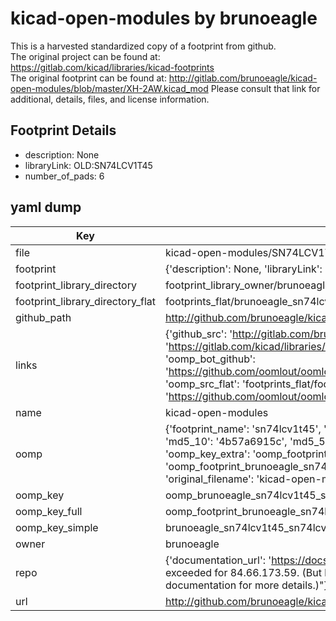 # kicad-open-modules by brunoeagle  
This is a harvested standardized copy of a footprint from github.  
The original project can be found at:  
https://gitlab.com/kicad/libraries/kicad-footprints  
The original footprint can be found at:
http://gitlab.com/brunoeagle/kicad-open-modules/blob/master/XH-2AW.kicad_mod
Please consult that link for additional, details, files, and license information.  
## Footprint Details
* description: None  
* libraryLink: OLD:SN74LCV1T45  
* number_of_pads: 6  
## yaml dump  
| Key | Value |  
| --- | --- |  
| file | kicad-open-modules/SN74LCV1T45.kicad_mod |  
| footprint | {'description': None, 'libraryLink': 'OLD:SN74LCV1T45', 'number_of_pads': 6} |  
| footprint_library_directory | footprint_library_owner/brunoeagle_kicad-open-modules |  
| footprint_library_directory_flat | footprints_flat/brunoeagle_sn74lcv1t45_sn74lcv1t45/working |  
| github_path | http://github.com/brunoeagle/kicad-open-modules/blob/master/SN74LCV1T45.kicad_mod |  
| links | {'github_src': 'http://gitlab.com/brunoeagle/kicad-open-modules/blob/master/XH-2AW.kicad_mod', 'github_src_repo': 'https://gitlab.com/kicad/libraries/kicad-footprints', 'oomp_bot': 'footprints/brunoeagle_sn74lcv1t45_sn74lcv1t45/working', 'oomp_bot_github': 'https://github.com/oomlout/oomlout_oomp_footprint_bot/tree/main/footprints/brunoeagle_sn74lcv1t45_sn74lcv1t45/working', 'oomp_src_flat': 'footprints_flat/footprints_flat/brunoeagle_sn74lcv1t45_sn74lcv1t45/working', 'oomp_src_flat_github': 'https://github.com/oomlout/oomlout_oomp_footprint_src/tree/main/footprints_flat/brunoeagle_sn74lcv1t45_sn74lcv1t45/working'} |  
| name | kicad-open-modules |  
| oomp | {'footprint_name': 'sn74lcv1t45', 'library_name': 'sn74lcv1t45_kicad_mod', 'md5': '4b57a6915c4c9162dfe04944cca60107', 'md5_10': '4b57a6915c', 'md5_5': '4b57a', 'md5_6': '4b57a6', 'oomp_key': 'oomp_brunoeagle_sn74lcv1t45_sn74lcv1t45', 'oomp_key_extra': 'oomp_footprint_brunoeagle_sn74lcv1t45_sn74lcv1t45', 'oomp_key_full': 'oomp_footprint_brunoeagle_sn74lcv1t45_sn74lcv1t45_4b57a6', 'oomp_key_simple': 'brunoeagle_sn74lcv1t45_sn74lcv1t45', 'original_filename': 'kicad-open-modules/SN74LCV1T45.kicad_mod', 'owner_name': 'brunoeagle'} |  
| oomp_key | oomp_brunoeagle_sn74lcv1t45_sn74lcv1t45 |  
| oomp_key_full | oomp_footprint_brunoeagle_sn74lcv1t45_sn74lcv1t45 |  
| oomp_key_simple | brunoeagle_sn74lcv1t45_sn74lcv1t45 |  
| owner | brunoeagle |  
| repo | {'documentation_url': 'https://docs.github.com/rest/overview/resources-in-the-rest-api#rate-limiting', 'message': "API rate limit exceeded for 84.66.173.59. (But here's the good news: Authenticated requests get a higher rate limit. Check out the documentation for more details.)"} |  
| url | http://github.com/brunoeagle/kicad-open-modules |  

